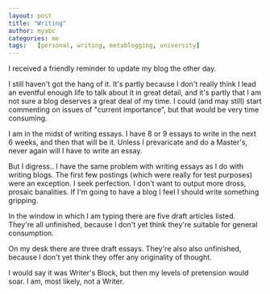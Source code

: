 ```yaml
---
layout: post
title: "Writing"
author: myabc
categories: me
tags:   [personal, writing, metablogging, university]
---
```



I received a friendly reminder to update my blog the other day.

I still haven't got the hang of it. It's partly because I don't really think I lead an eventful enough life to talk about it in great detail, and it's partly that I am not sure a blog deserves a great deal of my time. I could (and may still) start commenting on issues of "current importance", but that would be very time consuming.

I am in the midst of writing essays. I have 8 or 9 essays to write in the next 6 weeks, and then that will be it. Unless I prevaricate and do a Master's, never again will I have to write an essay.

But I digress.. I have the same problem with writing essays as I do with writing blogs. The first few postings (which were really for test purposes) were an exception. I seek perfection. I don't want to output more dross, prosaic banalities. If I'm going to have a blog I feel I should write something gripping.

In the window in which I am typing there are five draft articles listed. They're all unfinished, because I don't yet think they're suitable for general consumption.

On my desk there are three draft essays. They're also also unfinished, because I don't yet think they offer any originality of thought.

I would say it was Writer's Block, but then my levels of pretension would soar. I am, most likely, not a Writer.
